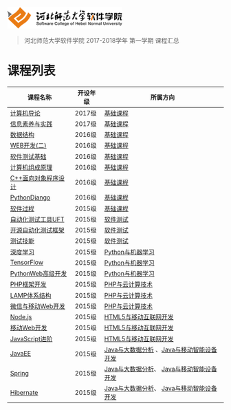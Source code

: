 <img src="./Image/logo.png" height="50" /> 

> 河北师范大学软件学院 2017-2018学年 第一学期 课程汇总


# 课程列表

|课程名称|开设年级|所属方向|
|-------|-------|-------|
|[计算机导论](https://github.com/edu2act/2017-2018_1st_ComputerIntroduction)|2017级|[基础课程](./基础课程/)|
|[信息素养与实践](https://github.com/edu2act/2017-2018_1st_Informationliteracy1)|2017级|[基础课程](./基础课程/)|
|[数据结构](https://github.com/edu2act/2017-2018_1st_DataStructure)|2016级|[基础课程](./基础课程/)|
|[WEB开发(二)](https://github.com/edu2act/2017-2018_1st_web2)|2016级|[基础课程](./基础课程/)|
|[软件测试基础](https://github.com/edu2act/2017-2018_1st_Foundation-Software-Tesing)|2016级|[基础课程](./基础课程/)|
|[计算机组成原理](https://github.com/edu2act/2017-2018_1st_ComputerOrganization)|2016级|[基础课程](./基础课程/)|
|[C++面向对象程序设计](https://github.com/edu2act/2017-2018_1st_CPP)|2016级|[基础课程](./基础课程/)|
|[PythonDjango](https://github.com/edu2act/2017-2018_1st_PythonDjango)|2016级|[基础课程](./基础课程/)|
|[软件过程](https://github.com/edu2act/2017-2018_1st_softwarprocess)|2015级|[基础课程](./基础课程/)|
|[自动化测试工具UFT](https://github.com/edu2act/2017-2018_1st_UFT)|2015级|[软件测试](./软件测试/)
|[开源自动化测试框架](https://github.com/edu2act/2017-2018_1st_WebDriver)|2015级|[软件测试](./软件测试/)
|[测试技能](https://github.com/edu2act/2017-2018_1st_Testing-technique)|2015级|[软件测试](./软件测试/)
|[深度学习](https://github.com/edu2act/2017-2018_1st_DeepLearning)|2015级|[Python与机器学习](./Python与机器学习/)|
|[TensorFlow](https://github.com/edu2act/2017-2018_1st_TensorFlow)|2015级|[Python与机器学习](./Python与机器学习/)|
|[PythonWeb高级开发](https://github.com/edu2act/2017-2018_1st_Python_Web)|2015级|[Python与机器学习](./Python与机器学习/)|
|[PHP框架开发](https://github.com/edu2act/2017-2018_1st_PHP-Framework-Development)|2015级|[PHP与云计算技术](./PHP与云计算技术/)|
|[LAMP体系结构](https://github.com/edu2act/2017-2018_1st_LAMP)|2015级|[PHP与云计算技术](./PHP与云计算技术/)|
|[微信与移动Web开发](https://github.com/edu2act/2017-2018_1st_Wechat_Web_Programming)|2015级|[PHP与云计算技术](./PHP与云计算技术/)|
|[Node.js](https://github.com/edu2act/2017-2018_1st_node.js)|2015级|[HTML5与移动互联网开发](./HTML5与移动互联网开发)|
|[移动Web开发](https://github.com/edu2act/2017-2018_1st_MobileWeb)|2015级|[HTML5与移动互联网开发](./HTML5与移动互联网开发)|
|[JavaScript进阶](https://github.com/edu2act/2017-2018_1st_JavaScript-Advanced)|2015级|[HTML5与移动互联网开发](./HTML5与移动互联网开发)|
|[JavaEE](https://github.com/edu2act/2017-2018_1st_JavaEE)|2015级|[Java与大数据分析](./Java与大数据分析/) 、[Java与移动智能设备开发](./Java与移动智能设备开发)|
|[Spring](https://github.com/edu2act/2017-2018_1st_Spring)|2015级|[Java与大数据分析](./Java与大数据分析/)、 [Java与移动智能设备开发](./Java与移动智能设备开发)|
|[Hibernate](https://github.com/edu2act/2017-2018_1st_Hibernate)|2015级|[Java与大数据分析](./Java与大数据分析/)、 [Java与移动智能设备开发](./Java与移动智能设备开发)|



<!--
- Java与大数据分析
- HTML5与移动互联网开发
- Java与移动智能设备开发
- PHP与云计算技术
- Python与机器学习
- 软件测试
-->